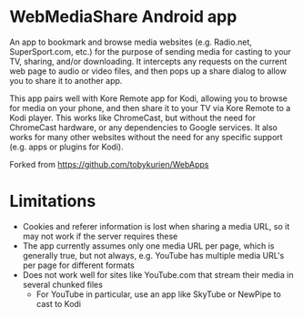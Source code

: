 WebMediaShare Android app
=========================

An app to bookmark and browse media websites (e.g. Radio.net, SuperSport.com, etc.) for the purpose of sending media for casting to your TV, sharing, and/or downloading. It intercepts any requests on the current web page to audio or video files, and then pops up a share dialog to allow you to share it to another app.

This app pairs well with Kore Remote app for Kodi, allowing you to browse for media on your phone, and then share it to your TV via Kore Remote to a Kodi player. This works like ChromeCast, but without the need for ChromeCast hardware, or any dependencies to Google services. It also works for many other websites without the need for any specific support (e.g. apps or plugins for Kodi).

Forked from https://github.com/tobykurien/WebApps

Limitations
===========

- Cookies and referer information is lost when sharing a media URL, so it may not work if the server requires these
- The app currently assumes only one media URL per page, which is generally true, but not always, e.g. YouTube has multiple media URL's per page for different formats
- Does not work well for sites like YouTube.com that stream their media in several chunked files
  - For YouTube in particular, use an app like SkyTube or NewPipe to cast to Kodi
